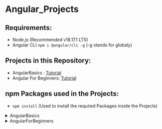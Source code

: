 # Angular_Projects
 
## Requirements:

- Node.js (Recommended v18.17.1 LTS)
- Angular CLI `npm i @angular/cli -g` (-g stands for globaly)

## Projects in this Repository:
- AngularBasics : [Tutorial](https://www.udemy.com/course/angular-6-for-beginners-by-harsha)
- Angular For Beginners: [Tutorial](https://www.udemy.com/course/angular-for-beginners-course)

## npm Packages used in the Projects:

- `npm install` (Used to install the required Packages inside the Projects)

<details>
<summary>AngularBasics</summary>
<br>

- `npm i bootstrap@4.0.0 --save`
- `npm i jquery --save`
- `npm i popper.js --save`

</details>

<details>
<summary>AngularForBeginners</summary>
<br>

<br>
</details>
